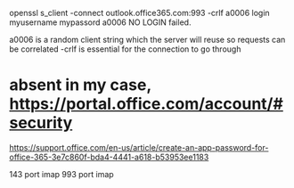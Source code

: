 openssl s_client -connect outlook.office365.com:993 -crlf
a0006 login myusername mypassord
a0006 NO LOGIN failed.


a0006 is a random client string which the server will reuse so requests can be correlated
-crlf is essential for the connection to go through


# absent in my case, https://portal.office.com/account/#security
https://support.office.com/en-us/article/create-an-app-password-for-office-365-3e7c860f-bda4-4441-a618-b53953ee1183

143 port imap
993 port imap
